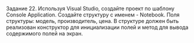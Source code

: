 Задание 22. Используя Visual Studio, создайте проект по шаблону Console Application.
Создайте структуру с именем - Notebook.
Поля структуры: модель, производитель, цена.
В структуре должен быть реализован конструктор для инициализации полей и метод для вывода содержимого полей на экран.

